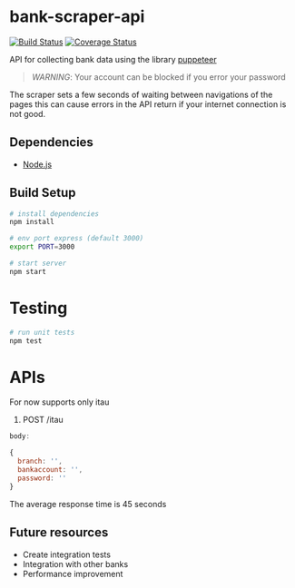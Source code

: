 # bank-scraper-api

[![Build Status](https://travis-ci.org/samucars/bank-scraper-api.svg?branch=master)](https://travis-ci.org/samucars/bank-scraper-api)
[![Coverage Status](https://coveralls.io/repos/github/samucars/bank-scraper-api/badge.svg)](https://coveralls.io/github/samucars/bank-scraper-api)

API for collecting bank data using the library [puppeteer](https://github.com/GoogleChrome/puppeteer)

> *WARNING*: Your account can be blocked if you error your password

The scraper sets a few seconds of waiting between navigations of the pages this can cause errors in the API return if your internet connection is not good.

## Dependencies

* [Node.js](https://nodejs.org)

## Build Setup

``` bash
# install dependencies
npm install

# env port express (default 3000)
export PORT=3000

# start server
npm start
```

# Testing
``` bash
# run unit tests
npm test
```

# APIs

For now supports only itau

1. POST /itau

```javascript
body:

{
  branch: '',
  bankaccount: '',
  password: ''
}

```
The average response time is 45 seconds

## Future resources

* Create integration tests
* Integration with other banks
* Performance improvement
